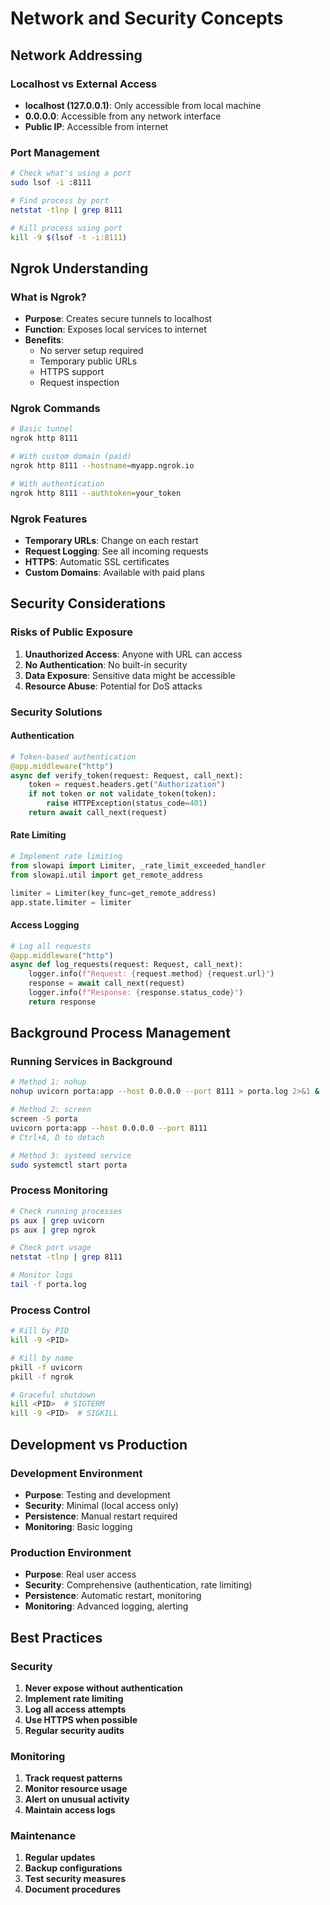 # Network and Security Concepts

## Network Addressing

### Localhost vs External Access
- **localhost (127.0.0.1)**: Only accessible from local machine
- **0.0.0.0**: Accessible from any network interface
- **Public IP**: Accessible from internet

### Port Management
```bash
# Check what's using a port
sudo lsof -i :8111

# Find process by port
netstat -tlnp | grep 8111

# Kill process using port
kill -9 $(lsof -t -i:8111)
```

## Ngrok Understanding

### What is Ngrok?
- **Purpose**: Creates secure tunnels to localhost
- **Function**: Exposes local services to internet
- **Benefits**: 
  - No server setup required
  - Temporary public URLs
  - HTTPS support
  - Request inspection

### Ngrok Commands
```bash
# Basic tunnel
ngrok http 8111

# With custom domain (paid)
ngrok http 8111 --hostname=myapp.ngrok.io

# With authentication
ngrok http 8111 --authtoken=your_token
```

### Ngrok Features
- **Temporary URLs**: Change on each restart
- **Request Logging**: See all incoming requests
- **HTTPS**: Automatic SSL certificates
- **Custom Domains**: Available with paid plans

## Security Considerations

### Risks of Public Exposure
1. **Unauthorized Access**: Anyone with URL can access
2. **No Authentication**: No built-in security
3. **Data Exposure**: Sensitive data might be accessible
4. **Resource Abuse**: Potential for DoS attacks

### Security Solutions

#### Authentication
```python
# Token-based authentication
@app.middleware("http")
async def verify_token(request: Request, call_next):
    token = request.headers.get("Authorization")
    if not token or not validate_token(token):
        raise HTTPException(status_code=401)
    return await call_next(request)
```

#### Rate Limiting
```python
# Implement rate limiting
from slowapi import Limiter, _rate_limit_exceeded_handler
from slowapi.util import get_remote_address

limiter = Limiter(key_func=get_remote_address)
app.state.limiter = limiter
```

#### Access Logging
```python
# Log all requests
@app.middleware("http")
async def log_requests(request: Request, call_next):
    logger.info(f"Request: {request.method} {request.url}")
    response = await call_next(request)
    logger.info(f"Response: {response.status_code}")
    return response
```

## Background Process Management

### Running Services in Background
```bash
# Method 1: nohup
nohup uvicorn porta:app --host 0.0.0.0 --port 8111 > porta.log 2>&1 &

# Method 2: screen
screen -S porta
uvicorn porta:app --host 0.0.0.0 --port 8111
# Ctrl+A, D to detach

# Method 3: systemd service
sudo systemctl start porta
```

### Process Monitoring
```bash
# Check running processes
ps aux | grep uvicorn
ps aux | grep ngrok

# Check port usage
netstat -tlnp | grep 8111

# Monitor logs
tail -f porta.log
```

### Process Control
```bash
# Kill by PID
kill -9 <PID>

# Kill by name
pkill -f uvicorn
pkill -f ngrok

# Graceful shutdown
kill <PID>  # SIGTERM
kill -9 <PID>  # SIGKILL
```

## Development vs Production

### Development Environment
- **Purpose**: Testing and development
- **Security**: Minimal (local access only)
- **Persistence**: Manual restart required
- **Monitoring**: Basic logging

### Production Environment
- **Purpose**: Real user access
- **Security**: Comprehensive (authentication, rate limiting)
- **Persistence**: Automatic restart, monitoring
- **Monitoring**: Advanced logging, alerting

## Best Practices

### Security
1. **Never expose without authentication**
2. **Implement rate limiting**
3. **Log all access attempts**
4. **Use HTTPS when possible**
5. **Regular security audits**

### Monitoring
1. **Track request patterns**
2. **Monitor resource usage**
3. **Alert on unusual activity**
4. **Maintain access logs**

### Maintenance
1. **Regular updates**
2. **Backup configurations**
3. **Test security measures**
4. **Document procedures**